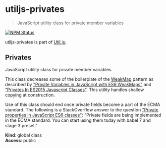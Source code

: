 # utiljs-privates

> JavaScript utility class for private member variables

<p>
  <a href="https://www.npmjs.com/package/utiljs-privates"><img alt="NPM Status" src="https://img.shields.io/npm/v/utiljs-privates.svg?style=flat"></a>
</p>

utiljs-privates is part of [Util.js](https://github.com/creemama/utiljs).

<a name="Privates"></a>

## Privates

JavaScript utility class for private member variables.

This class decreases some of the boilerplate of the
[WeakMap](https://developer.mozilla.org/en-US/docs/Web/JavaScript/Reference/Global_Objects/WeakMap)
pattern as described by
["Private Variables in JavaScript with ES6 WeakMaps"](https://modernweb.com/private-variables-in-javascript-with-es6-weakmaps/)
and
["Privates In ES2015 Javascript Classes"](https://ilikekillnerds.com/2015/09/privates-in-es2015-javascript-classes/).
This utility handles shallow copying at construction.

Use of this class should end once private fields become a part of the ECMA
standard. The following is a StackOverflow answer to the question
["Private properties in JavaScript ES6 classes"](https://stackoverflow.com/a/52237988):
"Private fields are being implemented in the ECMA standard. You can start
using them today with babel 7 and stage 3 preset."

**Kind**: global class  
**Access**: public

